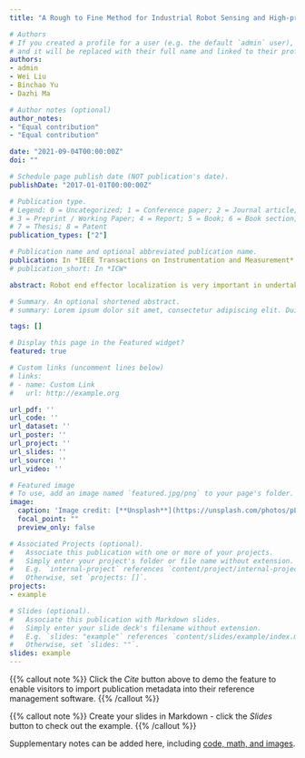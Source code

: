 ```yaml
---
title: "A Rough to Fine Method for Industrial Robot Sensing and High-precision Guidance"

# Authors
# If you created a profile for a user (e.g. the default `admin` user), write the username (folder name) here 
# and it will be replaced with their full name and linked to their profile.
authors:
- admin
- Wei Liu
- Binchao Yu
- Dazhi Ma

# Author notes (optional)
author_notes:
- "Equal contribution"
- "Equal contribution"

date: "2021-09-04T00:00:00Z"
doi: ""

# Schedule page publish date (NOT publication's date).
publishDate: "2017-01-01T00:00:00Z"

# Publication type.
# Legend: 0 = Uncategorized; 1 = Conference paper; 2 = Journal article;
# 3 = Preprint / Working Paper; 4 = Report; 5 = Book; 6 = Book section;
# 7 = Thesis; 8 = Patent
publication_types: ["2"]

# Publication name and optional abbreviated publication name.
publication: In *IEEE Transactions on Instrumentation and Measurement*
# publication_short: In *ICW*

abstract: Robot end effector localization is very important in undertaking high-precision tasks. This paper addresses the precise localization and guidance of the robotic end effector by introducing an industrial stereo-vision sensing and robot guidance system which is based on a high-precision artificial vision target extraction. Firstly, a new hand-eye calibration method is introduced to acquire the relation between the cameras and the robot end effector without considering the common field of view (FoV) of two cameras. Secondly, the method based on yolov3 is used to guide the end effector to a rough position from its initial position by recognizing the target work piece and reconstructing the 3D coordinate of its center. Finally, the end effector is guided to the precise position by repeatedly updating the difference between the current position and the desired position with the help of Control Points, which are used to establish the relation between the world coordinate system (CS) and camera CS. Experimental results indicate that this system can accurately localize the target position and guide the end effector with a position error of 84.8μm, which is enabled by achieving a higher precision stereo vision with root mean square (RMS) value of errors 59.4μm.

# Summary. An optional shortened abstract.
# summary: Lorem ipsum dolor sit amet, consectetur adipiscing elit. Duis posuere tellus ac convallis placerat. Proin tincidunt magna sed ex sollicitudin condimentum.

tags: []

# Display this page in the Featured widget?
featured: true

# Custom links (uncomment lines below)
# links:
# - name: Custom Link
#   url: http://example.org

url_pdf: ''
url_code: ''
url_dataset: ''
url_poster: ''
url_project: ''
url_slides: ''
url_source: ''
url_video: ''

# Featured image
# To use, add an image named `featured.jpg/png` to your page's folder. 
image:
  caption: 'Image credit: [**Unsplash**](https://unsplash.com/photos/pLCdAaMFLTE)'
  focal_point: ""
  preview_only: false

# Associated Projects (optional).
#   Associate this publication with one or more of your projects.
#   Simply enter your project's folder or file name without extension.
#   E.g. `internal-project` references `content/project/internal-project/index.md`.
#   Otherwise, set `projects: []`.
projects:
- example

# Slides (optional).
#   Associate this publication with Markdown slides.
#   Simply enter your slide deck's filename without extension.
#   E.g. `slides: "example"` references `content/slides/example/index.md`.
#   Otherwise, set `slides: ""`.
slides: example
---
```


{{% callout note %}}
Click the *Cite* button above to demo the feature to enable visitors to import publication metadata into their reference management software.
{{% /callout %}}

{{% callout note %}}
Create your slides in Markdown - click the *Slides* button to check out the example.
{{% /callout %}}

Supplementary notes can be added here, including [code, math, and images](https://wowchemy.com/docs/writing-markdown-latex/).
